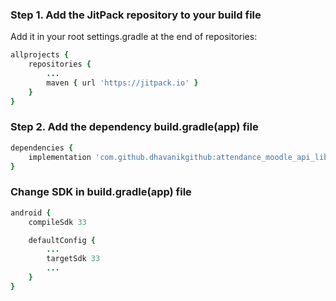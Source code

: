 ### Step 1. Add the JitPack repository to your build file

Add it in your root settings.gradle at the end of repositories:

```ruby
allprojects {
    repositories {
        ...
        maven { url 'https://jitpack.io' }
    }
}
```

### Step 2. Add the dependency build.gradle(app) file

```ruby
dependencies {
    implementation 'com.github.dhavanikgithub:attendance_moodle_api_lib:1.2.4'
}
```

### Change SDK in build.gradle(app) file

```ruby
android {
    compileSdk 33

    defaultConfig {
        ...
        targetSdk 33
        ...
    }
}
```
